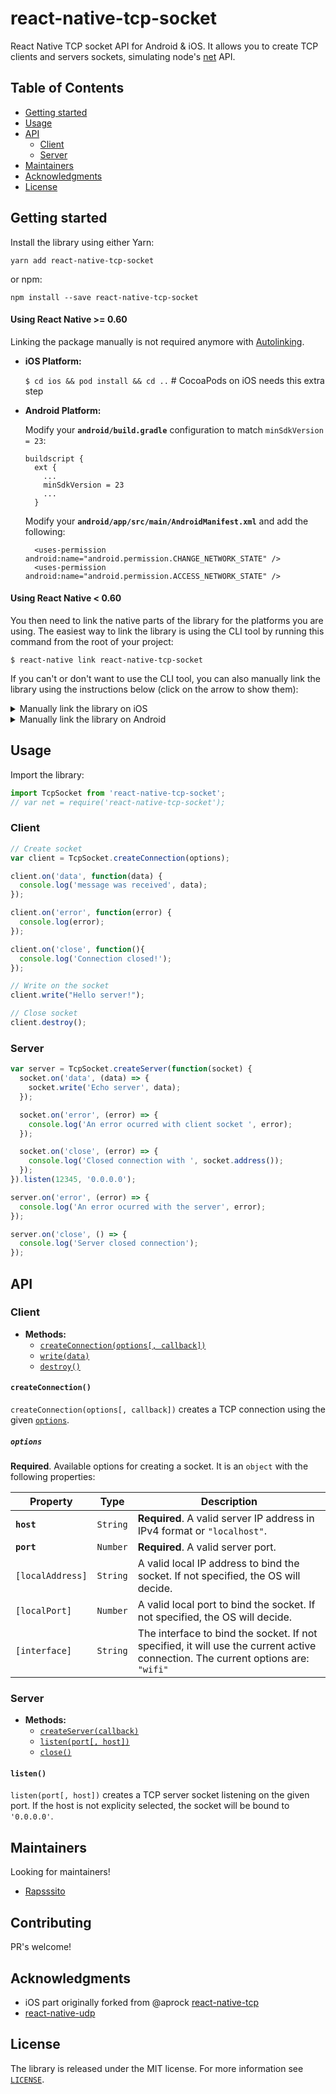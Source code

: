 # react-native-tcp-socket
React Native TCP socket API for Android & iOS. It allows you to create TCP clients and servers sockets, simulating node's [net](https://nodejs.org/api/net.html) API.

## Table of Contents

- [Getting started](#getting-started)
- [Usage](#usage)
- [API](#icon-component)
  - [Client](#client)
  - [Server](#server)
- [Maintainers](#maintainers)
- [Acknowledgments](#acknowledgments)
- [License](#license)

## Getting started
Install the library using either Yarn:

```
yarn add react-native-tcp-socket
```

or npm:

```
npm install --save react-native-tcp-socket
```

#### Using React Native >= 0.60
Linking the package manually is not required anymore with [Autolinking](https://github.com/react-native-community/cli/blob/master/docs/autolinking.md).

- **iOS Platform:**

  `$ cd ios && pod install && cd ..` # CocoaPods on iOS needs this extra step

- **Android Platform:**

  Modify your **`android/build.gradle`** configuration to match `minSdkVersion = 23`:
  ```
  buildscript {
    ext {
      ...
      minSdkVersion = 23 
      ...
    }
  ```

  Modify your **`android/app/src/main/AndroidManifest.xml`** and add the following:
  ```
    <uses-permission android:name="android.permission.CHANGE_NETWORK_STATE" />
    <uses-permission android:name="android.permission.ACCESS_NETWORK_STATE" />
  ```
  
  
#### Using React Native < 0.60

You then need to link the native parts of the library for the platforms you are using. The easiest way to link the library is using the CLI tool by running this command from the root of your project:

`$ react-native link react-native-tcp-socket`

If you can't or don't want to use the CLI tool, you can also manually link the library using the instructions below (click on the arrow to show them):

<details>
<summary>Manually link the library on iOS</summary>

1. In XCode, in the project navigator, right click `Libraries` ➜ `Add Files to [your project's name]`
2. Go to `node_modules` ➜ `react-native-tcp-socket` and add `TcpSocket.xcodeproj`
3. In XCode, in the project navigator, select your project. Add `libTcpSocket.a` to your project's `Build Phases` ➜ `Link Binary With Libraries`
4. Run your project (`Cmd+R`)<
</details>

<details>
<summary>Manually link the library on Android</summary>

1. Open up `android/app/src/main/java/[...]/MainApplication.java`
  - Add `import com.reactlibrary.TcpSocketPackage;` to the imports at the top of the file
  - Add `new TcpSocketPackage()` to the list returned by the `getPackages()` method
2. Append the following lines to `android/settings.gradle`:
  	```
  	include ':react-native-tcp-socket'
  	project(':react-native-tcp-socket').projectDir = new File(rootProject.projectDir, 	'../node_modules/react-native-tcp-socket/android')
  	```
3. Insert the following lines inside the dependencies block in `android/app/build.gradle`:
  	```
      compile project(':react-native-tcp-socket')
  	```
</details>

## Usage
Import the library:
```javascript
import TcpSocket from 'react-native-tcp-socket';
// var net = require('react-native-tcp-socket');
```
### Client
```javascript
// Create socket
var client = TcpSocket.createConnection(options);

client.on('data', function(data) {
  console.log('message was received', data);
});

client.on('error', function(error) {
  console.log(error);
});

client.on('close', function(){
  console.log('Connection closed!');
});

// Write on the socket
client.write("Hello server!");

// Close socket
client.destroy();
```
### Server
```javascript
var server = TcpSocket.createServer(function(socket) {
  socket.on('data', (data) => {
    socket.write('Echo server', data);
  });

  socket.on('error', (error) => {
    console.log('An error ocurred with client socket ', error);
  });

  socket.on('close', (error) => {
    console.log('Closed connection with ', socket.address());
  });
}).listen(12345, '0.0.0.0');

server.on('error', (error) => {
  console.log('An error ocurred with the server', error);
});

server.on('close', () => {
  console.log('Server closed connection');
});
```
## API
### Client
* **Methods:**
  * [`createConnection(options[, callback])`](#createconnection)
  * [`write(data)`](#write)
  * [`destroy()`](#destroy)

#### `createConnection()`
`createConnection(options[, callback])` creates a TCP connection using the given [`options`](#options).
##### `options`
**Required**. Available options for creating a socket. It is an `object` with the following properties:

| Property              | Type                                    | Description                                                                                        |
| --------------------- | --------------------------------------- | -------------------------------------------------------------------------------------------------- |
| **`host`** | `String` | **Required**. A valid server IP address in IPv4 format or `"localhost"`. |
| **`port`** | `Number`  | **Required**. A valid server port. |
| `[localAddress]` | `String` | A valid local IP address to bind the socket. If not specified, the OS will decide. |
| `[localPort]` | `Number` | A valid local port to bind the socket. If not specified, the OS will decide. |
| `[interface]`| `String` | The interface to bind the socket. If not specified, it will use the current active connection. The current options are: `"wifi"`|

### Server
* **Methods:**
  * [`createServer(callback)`](#createserver)
  * [`listen(port[, host])`](#listen)
  * [`close()`](#close)

#### `listen()`
`listen(port[, host])` creates a TCP server socket listening on the given port. If the host is not explicity selected, the socket will be bound to `'0.0.0.0'`.

## Maintainers
Looking for maintainers!

* [Rapsssito](https://github.com/rapsssito)

## Contributing

PR's welcome!

## Acknowledgments

* iOS part originally forked from @aprock [react-native-tcp](https://github.com/aprock/react-native-tcp)
* [react-native-udp](https://github.com/tradle/react-native-udp)

## License

The library is released under the MIT license. For more information see [`LICENSE`](/LICENSE).
